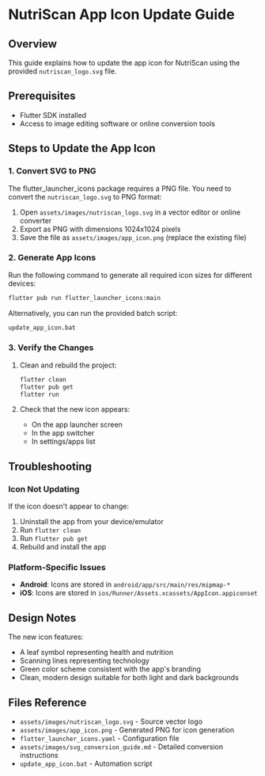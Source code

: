 # NutriScan App Icon Update Guide

## Overview
This guide explains how to update the app icon for NutriScan using the provided `nutriscan_logo.svg` file.

## Prerequisites
- Flutter SDK installed
- Access to image editing software or online conversion tools

## Steps to Update the App Icon

### 1. Convert SVG to PNG
The flutter_launcher_icons package requires a PNG file. You need to convert the `nutriscan_logo.svg` to PNG format:

1. Open `assets/images/nutriscan_logo.svg` in a vector editor or online converter
2. Export as PNG with dimensions 1024x1024 pixels
3. Save the file as `assets/images/app_icon.png` (replace the existing file)

### 2. Generate App Icons
Run the following command to generate all required icon sizes for different devices:

```bash
flutter pub run flutter_launcher_icons:main
```

Alternatively, you can run the provided batch script:
```bash
update_app_icon.bat
```

### 3. Verify the Changes
1. Clean and rebuild the project:
   ```bash
   flutter clean
   flutter pub get
   flutter run
   ```

2. Check that the new icon appears:
   - On the app launcher screen
   - In the app switcher
   - In settings/apps list

## Troubleshooting

### Icon Not Updating
If the icon doesn't appear to change:
1. Uninstall the app from your device/emulator
2. Run `flutter clean`
3. Run `flutter pub get`
4. Rebuild and install the app

### Platform-Specific Issues
- **Android**: Icons are stored in `android/app/src/main/res/mipmap-*`
- **iOS**: Icons are stored in `ios/Runner/Assets.xcassets/AppIcon.appiconset`

## Design Notes
The new icon features:
- A leaf symbol representing health and nutrition
- Scanning lines representing technology
- Green color scheme consistent with the app's branding
- Clean, modern design suitable for both light and dark backgrounds

## Files Reference
- `assets/images/nutriscan_logo.svg` - Source vector logo
- `assets/images/app_icon.png` - Generated PNG for icon generation
- `flutter_launcher_icons.yaml` - Configuration file
- `assets/images/svg_conversion_guide.md` - Detailed conversion instructions
- `update_app_icon.bat` - Automation script